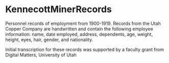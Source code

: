 # KennecottMinerRecords
Personnel records of employment from 1900-1919. Records from the Utah Copper Company are handwritten and contain the following employee information: name, date employed, address, dependents, age, weight, height, eyes, hair, gender, and nationality.

Initial transcription for these records was supported by a faculty grant from Digital Matters, University of Utah
